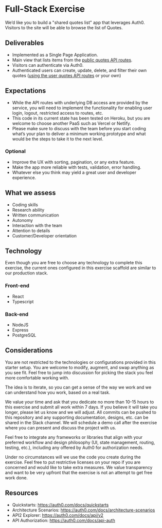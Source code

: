 # Full-Stack Exercise

We’d like you to build a "shared quotes list" app that leverages Auth0. Visitors to the site will be able to browse the list of Quotes.

## Deliverables

- Implemented as a Single Page Application.
- Main view that lists items from the [public quotes API routes](README.md#API).
- Visitors can authenticate via Auth0.
- Authenticated users can create, update, delete, and filter their own quotes ([using the user quotes API routes](README.md#API) or your own)

## Expectations

- While the API routes with underlying DB access are provided by the service, you will need to implement the functionality for enabling user login, logout, restricted access to routes, etc.
- This code in its current state has been tested on Heroku, but you are welcome to choose another PaaS such as Vercel or Netlify.
- Please make sure to discuss with the team before you start coding what’s your plan to deliver a minimum working prototype and what would be the steps to take it to the next level.

### Optional

- Improve the UX with sorting, pagination, or any extra feature.
- Make the app more reliable with tests, validation, error handling.
- Whatever else you think may yield a great user and developer experience.

## What we assess

- Coding skills
- Research ability
- Written communication
- Autonomy
- Interaction with the team
- Attention to details
- Customer/Developer orientation

## Technology

Even though you are free to choose any technology to complete this exercise, the current ones configured in this exercise scaffold are similar to our production stack.

### Front-end

- React
- Typescript

### Back-end

- NodeJS
- Express
- PostgreSQL

## Considerations

You are not restricted to the technologies or configurations provided in this starter setup. You are welcome to modify, augment, and swap anything as you see fit. Feel free to jump into discussion for picking the stack you feel more comfortable working with.

The idea is to iterate, so you can get a sense of the way we work and we can understand how you work, based on a real task.

We value your time and ask that you dedicate no more than 10-15 hours to this exercise and submit all work within 7 days. If you believe it will take you longer, please let us know and we will adjust. All commits can be pushed to this repository and any supporting documentation, designs, etc. can be shared in the Slack channel. We will schedule a demo call after the exercise where you can present and discuss the project with us.

Feel free to integrate any frameworks or libraries that align with your preferred workflow and design philosophy (UI, state management, routing, testing, etc.), including any offered by Auth0 for authorization needs.

Under no circumstances will we use the code you create during the exercise.​ Feel free to put restrictive licenses on your repo if you are concerned and would like to take extra measures. We value transparency and want to be very upfront that the exercise is not an attempt to get free work done.

## Resources

- Quickstarts: https://auth0.com/docs/quickstarts
- Architecture Scenarios:​ ​https://auth0.com/docs/architecture-scenarios
- API2 Explorer​: ​https://auth0.com/docs/api/v2
- API Authorization: ​https://auth0.com/docs/api-auth
